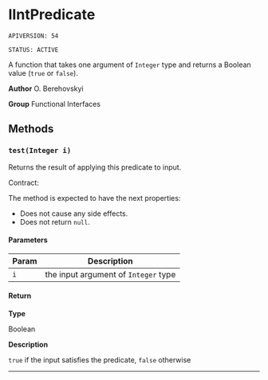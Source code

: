 # IIntPredicate

`APIVERSION: 54`

`STATUS: ACTIVE`

A function that takes one argument of `Integer` type and returns a Boolean value (`true` or `false`).


**Author** O. Berehovskyi


**Group** Functional Interfaces

## Methods
### `test(Integer i)`

Returns the result of applying this predicate to input. <p>Contract:</p> The method is expected to have the next properties: <ul>     <li>Does not cause any side effects.</li>     <li>Does not return `null`.</li> </ul>

#### Parameters
|Param|Description|
|---|---|
|`i`|the input argument of `Integer` type|

#### Return

**Type**

Boolean

**Description**

`true` if the input satisfies the predicate, `false` otherwise

---
